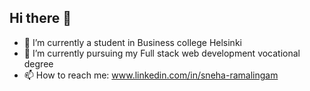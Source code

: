 ## Hi there 👋

- 🔭 I’m currently a student in Business college Helsinki
- 🌱 I’m currently pursuing my Full stack web development vocational degree
- 📫 How to reach me: www.linkedin.com/in/sneha-ramalingam
  








